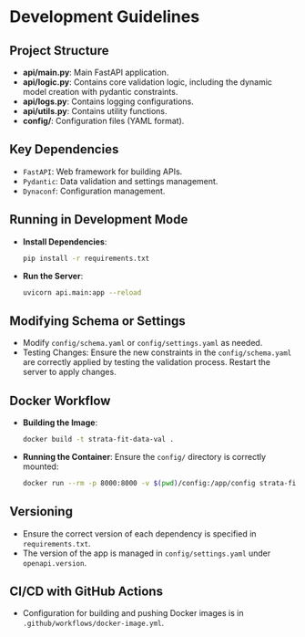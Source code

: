 # Development Guidelines

## Project Structure
- **api/main.py**: Main FastAPI application.
- **api/logic.py**: Contains core validation logic, including the dynamic model creation with pydantic constraints.
- **api/logs.py**: Contains logging configurations.
- **api/utils.py**: Contains utility functions.
- **config/**: Configuration files (YAML format).

## Key Dependencies
- `FastAPI`: Web framework for building APIs.
- `Pydantic`: Data validation and settings management.
- `Dynaconf`: Configuration management.

## Running in Development Mode
- **Install Dependencies**:
    ```bash
    pip install -r requirements.txt
    ```
- **Run the Server**:
    ```bash
    uvicorn api.main:app --reload
    ```

## Modifying Schema or Settings
- Modify `config/schema.yaml` or `config/settings.yaml` as needed.
- Testing Changes: Ensure the new constraints in the `config/schema.yaml` are correctly applied by testing the validation process. Restart the server to apply changes.

## Docker Workflow
- **Building the Image**:
    ```bash
    docker build -t strata-fit-data-val .
    ```
- **Running the Container**: Ensure the `config/` directory is correctly mounted:
    ```bash
    docker run --rm -p 8000:8000 -v $(pwd)/config:/app/config strata-fit-data-val
    ```

## Versioning
- Ensure the correct version of each dependency is specified in `requirements.txt`.
- The version of the app is managed in `config/settings.yaml` under `openapi.version`.

## CI/CD with GitHub Actions
- Configuration for building and pushing Docker images is in `.github/workflows/docker-image.yml`.